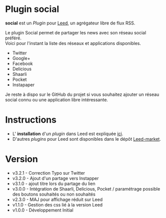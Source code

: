 Plugin social
=============

**social** est un _Plugin_ pour [Leed](http://projet.idleman.fr/leed), un agrégateur libre de flux RSS.

Le plugin Social permet de partager les news avec son réseau social préféré.<br />
Voici pour l'instant la liste des réseaux et applications disponibles.
- Twitter
- Google+
- Facebook
- Delicious
- Shaarli
- Pocket
- Instapaper

Je reste à dispo sur le GitHub du projet si vous souhaitez ajouter un réseau social connu ou une application libre intéressante.


Instructions
============

* L' **installation** d'un _plugin_ dans Leed est expliquée [ici](http://projet.idleman.fr/leed/?page=Plugins).
* D'autres _plugins_ pour Leed sont disponibles dans le dépôt [Leed-market](https://github.com/ldleman/Leed-market).

Version
=======

* v3.2.1  -  Correction Typo sur Twitter
* v3.2.0  -  Ajout d'un partage vers Instapper
* v3.1.0  -  ajout titre lors du partage du lien
* v3.0.0  -  Intégration de Shaarli, Delicious, Pocket / paramétrage possible des boutons souhaités ou non souhaités
* v2.3.0  -  MAJ pour affichage réduit sur Leed
* v1.1.0  -  Gestion des css lié à la version Leed
* v1.0.0  -  Développement Initial